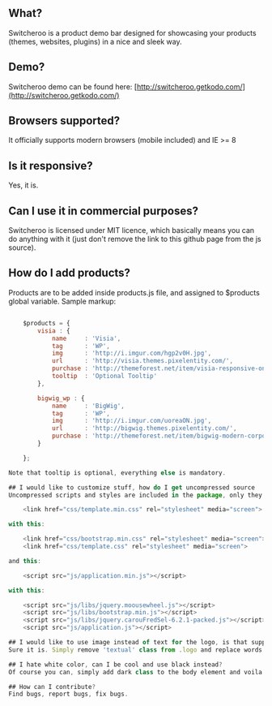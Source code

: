 ## What?
Switcheroo is a product demo bar designed for showcasing your products (themes, websites, plugins) in a nice and sleek way.

## Demo?
Switcheroo demo can be found here: [http://switcheroo.getkodo.com/](http://switcheroo.getkodo.com/)

## Browsers supported?
It officially supports modern browsers (mobile included) and IE >= 8

## Is it responsive?
Yes, it is.

## Can I use it in commercial purposes?
Switcheroo is licensed under MIT licence, which basically means you can do anything with it (just don't remove the link to this github page from the js source).

## How do I add products?
Products are to be added inside products.js file, and assigned to $products global variable. Sample markup:
```javascript

    $products = {
        visia : {
            name     : 'Visia',
            tag      : 'WP',
            img      : 'http://i.imgur.com/hgp2v0H.jpg',
            url      : 'http://visia.themes.pixelentity.com/',
            purchase : 'http://themeforest.net/item/visia-responsive-one-page-retina-wordpress-theme/5602067?ref=OriginalEXE',
            tooltip  : 'Optional Tooltip'
        },

        bigwig_wp : {
            name     : 'BigWig',
            tag      : 'WP',
            img      : 'http://i.imgur.com/uoreaON.jpg',
            url      : 'http://bigwig.themes.pixelentity.com/',
            purchase : 'http://themeforest.net/item/bigwig-modern-corporate-retina-wordpress-theme/5217458?ref=OriginalEXE'
        }

    };

Note that tooltip is optional, everything else is mandatory.

## I would like to customize stuff, how do I get uncompressed source
Uncompressed scripts and styles are included in the package, only they are not referenced. To use uncompressed scripts/styles, replace in your index.html this:

    <link href="css/template.min.css" rel="stylesheet" media="screen">

with this:

    <link href="css/bootstrap.min.css" rel="stylesheet" media="screen">
    <link href="css/template.css" rel="stylesheet" media="screen">

and this:

    <script src="js/application.min.js"></script>

with this:

    <script src="js/libs/jquery.moousewheel.js"></script>
    <script src="js/libs/bootstrap.min.js"></script>
    <script src="js/libs/jquery.carouFredSel-6.2.1-packed.js"></script>
    <script src="js/application.js"></script>

## I would like to use image instead of text for the logo, is that supported?
Sure it is. Simply remove 'textual' class from .logo and replace words with your image (optimal height is 60px).

## I hate white color, can I be cool and use black instead?
Of course you can, simply add dark class to the body element and voila.

## How can I contribute?
Find bugs, report bugs, fix bugs.